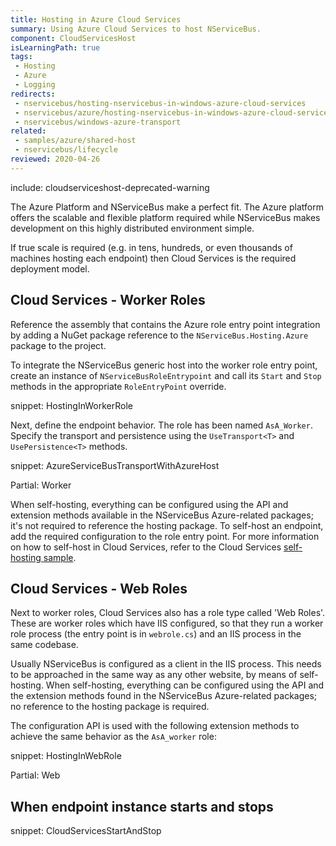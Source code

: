 ```yaml
---
title: Hosting in Azure Cloud Services
summary: Using Azure Cloud Services to host NServiceBus.
component: CloudServicesHost
isLearningPath: true
tags:
 - Hosting
 - Azure
 - Logging
redirects:
 - nservicebus/hosting-nservicebus-in-windows-azure-cloud-services
 - nservicebus/azure/hosting-nservicebus-in-windows-azure-cloud-services
 - nservicebus/windows-azure-transport
related:
 - samples/azure/shared-host
 - nservicebus/lifecycle
reviewed: 2020-04-26
---
```


include: cloudserviceshost-deprecated-warning

The Azure Platform and NServiceBus make a perfect fit. The Azure platform offers the scalable and flexible platform required while NServiceBus makes development on this highly distributed environment simple.

If true scale is required (e.g. in tens, hundreds, or even thousands of machines hosting each endpoint) then Cloud Services is the required deployment model.

## Cloud Services - Worker Roles

Reference the assembly that contains the Azure role entry point integration by adding a NuGet package reference to the `NServiceBus.Hosting.Azure` package to the project.

To integrate the NServiceBus generic host into the worker role entry point, create an instance of `NServiceBusRoleEntrypoint` and call its `Start` and `Stop` methods in the appropriate `RoleEntryPoint` override.

snippet: HostingInWorkerRole

Next, define the endpoint behavior. The role has been named `AsA_Worker`. Specify the transport and persistence using the `UseTransport<T>` and `UsePersistence<T>` methods.

snippet: AzureServiceBusTransportWithAzureHost

Partial: Worker

When self-hosting, everything can be configured using the API and extension methods available in the NServiceBus Azure-related packages; it's not required to reference the hosting package. To self-host an endpoint, add the required configuration to the role entry point. For more information on how to self-host in Cloud Services, refer to the Cloud Services [self-hosting sample](/samples/azure/self-host/).


## Cloud Services - Web Roles

Next to worker roles, Cloud Services also has a role type called 'Web Roles'. These are worker roles which have IIS configured, so that they run a worker role process (the entry point is in `webrole.cs`) and an IIS process in the same codebase.

Usually NServiceBus is configured as a client in the IIS process. This needs to be approached in the same way as any other website, by means of self-hosting. When self-hosting, everything can be configured using the API and the extension methods found in the NServiceBus Azure-related packages; no reference to the hosting package is required.

The configuration API is used with the following extension methods to achieve the same behavior as the `AsA_worker` role:

snippet: HostingInWebRole

Partial: Web


## When endpoint instance starts and stops


snippet: CloudServicesStartAndStop
